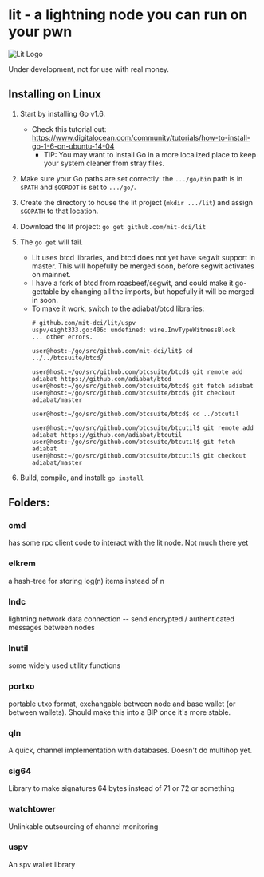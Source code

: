# lit - a lightning node you can run on your pwn
![Lit Logo](litlogo145.png)

Under development, not for use with real money.

## Installing on Linux 

1. Start by installing Go v1.6. 
   * Check this tutorial out: <https://www.digitalocean.com/community/tutorials/how-to-install-go-1-6-on-ubuntu-14-04>
     * TIP: You may want to install Go in a more localized place to keep your system cleaner from stray files.
3. Make sure your Go paths are set correctly: the `.../go/bin` path is in `$PATH` and `$GOROOT` is set to `.../go/`.

3. Create the directory to house the lit project (`mkdir .../lit`) and assign `$GOPATH` to that location.

3. Download the lit project: `go get github.com/mit-dci/lit`

4. The `go get` will fail. 
   * Lit uses btcd libraries, and btcd does not yet have segwit support in master.  This will hopefully be merged soon, before segwit activates on mainnet.
   * I have a fork of btcd from roasbeef/segwit, and could make it go-gettable by changing all the imports, but hopefully it will be merged in soon.
   * To make it work, switch to the adiabat/btcd libraries:          
        ```
        # github.com/mit-dci/lit/uspv
        uspv/eight333.go:406: undefined: wire.InvTypeWitnessBlock
        ... other errors.

        user@host:~/go/src/github.com/mit-dci/lit$ cd ../../btcsuite/btcd/

        user@host:~/go/src/github.com/btcsuite/btcd$ git remote add adiabat https://github.com/adiabat/btcd
        user@host:~/go/src/github.com/btcsuite/btcd$ git fetch adiabat
        user@host:~/go/src/github.com/btcsuite/btcd$ git checkout adiabat/master

        user@host:~/go/src/github.com/btcsuite/btcd$ cd ../btcutil

        user@host:~/go/src/github.com/btcsuite/btcutil$ git remote add adiabat https://github.com/adiabat/btcutil
        user@host:~/go/src/github.com/btcsuite/btcutil$ git fetch adiabat
        user@host:~/go/src/github.com/btcsuite/btcutil$ git checkout adiabat/master
        ```
5. Build, compile, and install: `go install`

## Folders:

### cmd
has some rpc client code to interact with the lit node.  Not much there yet

### elkrem
a hash-tree for storing log(n) items instead of n

### lndc
lightning network data connection -- send encrypted / authenticated messages between nodes

### lnutil
some widely used utility functions

### portxo
portable utxo format, exchangable between node and base wallet (or between wallets).  Should make this into a BIP once it's more stable.

### qln
A quick, channel implementation with databases.  Doesn't do multihop yet.

### sig64
Library to make signatures 64 bytes instead of 71 or 72 or something

### watchtower
Unlinkable outsourcing of channel monitoring

### uspv
An spv wallet library
